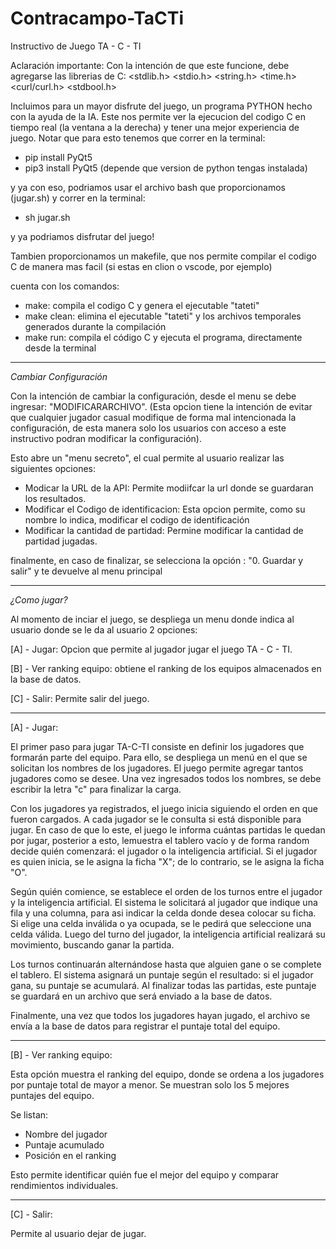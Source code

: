# Contracampo-TaCTi
Instructivo de Juego TA - C - TI

Aclaración importante:
Con la intención de que este funcione, debe agregarse las librerias de C:
  <stdlib.h>
	<stdio.h>
	<string.h>
	<time.h>
  <curl/curl.h>
  <stdbool.h>

Incluimos para un mayor disfrute del juego, un programa PYTHON hecho con la ayuda de la IA.
Este nos permite ver la ejecucion del codigo C en tiempo real (la ventana a la derecha) y tener una mejor experiencia de juego.
Notar que para esto tenemos que correr en la terminal:
- pip install PyQt5
- pip3 install PyQt5 (depende que version de python tengas instalada)

y ya con eso, podriamos usar el archivo bash que proporcionamos (jugar.sh) y correr en la terminal:
- sh jugar.sh

y ya podriamos disfrutar del juego!

Tambien proporcionamos un makefile, que nos permite compilar el codigo C de manera mas facil (si estas en clion o vscode, por ejemplo)

cuenta con los comandos:

- make: compila el codigo C y genera el ejecutable "tateti"
- make clean: elimina el ejecutable "tateti" y los archivos temporales generados durante la compilación
- make run: compila el código C y ejecuta el programa, directamente desde la terminal

--------------------------------------------------------------------------------------------------
*Cambiar Configuración*

Con la intención de cambiar la configuración, desde el menu se debe ingresar: "MODIFICARARCHIVO". (Esta opcion tiene la intención de evitar que cualquier jugador casual modifique de forma mal intencionada la configuración, de esta manera solo los usuarios con acceso a este instructivo podran modificar la configuración).

Esto abre un "menu secreto", el cual permite al usuario realizar las siguientes opciones:
- Modicar la URL de la API: Permite modiifcar la url donde se guardaran los resultados.
- Modificar el Codigo de identificacion: Esta opcion permite, como su nombre lo indica, modificar el codigo de identificación
- Modificar la cantidad de partidad: Permine modificar la cantidad de partidad jugadas.

finalmente, en caso de finalizar, se selecciona la opción : "0. Guardar y salir" y te devuelve al menu principal


--------------------------------------------------------------------------------------------------


*¿Como jugar?*

Al momento de inciar el juego, se despliega un menu donde indica al usuario donde se le da al usuario 2 opciones:

[A] - Jugar: Opcion que permite al jugador jugar el juego TA - C - TI.

[B] - Ver ranking equipo: obtiene el ranking de los equipos almacenados en la base de datos.

[C] - Salir: Permite salir del juego.

--------------------------------------
[A] - Jugar:


El primer paso para jugar TA-C-TI consiste en definir los jugadores que formarán parte del equipo. Para ello, se despliega un menú en el que se solicitan los nombres de los jugadores. El juego permite agregar tantos jugadores como se desee. Una vez ingresados todos los nombres, se debe escribir la letra "c" para finalizar la carga.

Con los jugadores ya registrados, el juego inicia siguiendo el orden en que fueron cargados. A cada jugador se le consulta si está disponible para jugar. En caso de que lo este, el juego le informa cuántas partidas le quedan por jugar, posterior a esto, lemuestra el tablero vacío y de forma random decide quién comenzará: el jugador o la inteligencia artificial. Si el jugador es quien inicia, se le asigna la ficha "X"; de lo contrario, se le asigna la ficha "O".

Según quién comience, se establece el orden de los turnos entre el jugador y la inteligencia artificial. El sistema le solicitará al jugador que indique una fila y una columna, para asi indicar la celda donde desea colocar su ficha. Si elige una celda inválida o ya ocupada, se le pedirá que seleccione una celda válida. Luego del turno del jugador, la inteligencia artificial realizará su movimiento, buscando ganar la partida.

Los turnos continuarán alternándose hasta que alguien gane o se complete el tablero. El sistema asignará un puntaje según el resultado: si el jugador gana, su puntaje se acumulará. Al finalizar todas las partidas, este puntaje se guardará en un archivo que será enviado a la base de datos.

Finalmente, una vez que todos los jugadores hayan jugado, el archivo se envía a la base de datos para registrar el puntaje total del equipo.



--------------------------------------
[B] - Ver ranking equipo:

Esta opción muestra el ranking del equipo, donde se ordena a los jugadores por puntaje total de mayor a menor. Se muestran solo los 5 mejores puntajes del equipo.

Se listan:
-  ⁠Nombre del jugador
-  ⁠Puntaje acumulado
-  ⁠Posición en el ranking

Esto permite identificar quién fue el mejor del equipo y comparar rendimientos individuales.

--------------------------------------
[C] - Salir:

Permite al usuario dejar de jugar.
